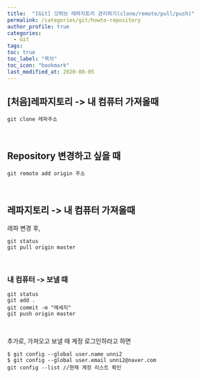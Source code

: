 ```yaml
---
title:  "[Git] 깃허브 레파지토리 관리하기(clone/remote/pull/push)"
permalink: /categories/git/howto-repository
author_profile: true
categories:
  - Git
tags:
toc: true
toc_label: "목차"
toc_icon: "bookmark"
last_modified_at: 2020-08-05
---
```


## [처음]레파지토리 -> 내 컴퓨터 가져올때
```
git clone 레파주소
```
<br/>

## Repository 변경하고 싶을 때
```
git remote add origin 주소
```

<br/>

## 레파지토리 -> 내 컴퓨터 가져올때
레파 변경 후,
```
git status
git pull origin master
```

<br/>

### 내 컴퓨터 -> 보낼 때
```
git status
git add .
git commit -m "메세지"
git push origin master
```

<br/>

추가로, 가져오고 보낼 때 계정 로그인하라고 하면  
```
$ git config --global user.name unni2
$ git config --global user.email unni2@naver.com
git config --list //현재 계정 리스트 확인
```
